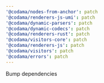 ```yaml
---
'@codama/nodes-from-anchor': patch
'@codama/renderers-js-umi': patch
'@codama/dynamic-parsers': patch
'@codama/dynamic-codecs': patch
'@codama/renderers-rust': patch
'@codama/visitors-core': patch
'@codama/renderers-js': patch
'@codama/visitors': patch
'@codama/errors': patch
---
```


Bump dependencies
